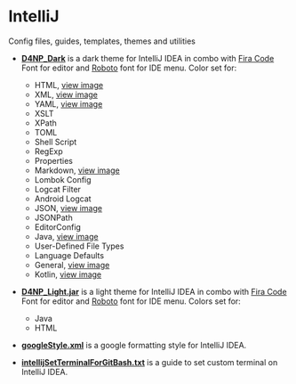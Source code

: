 # IntelliJ
Config files, guides, templates, themes and utilities

- [**D4NP_Dark**](https://github.com/danielPoloWork/IntelliJ/blob/master/D4NP_Dark.jar) is a dark theme for IntelliJ IDEA in combo with [Fira Code](https://github.com/tonsky/FiraCode) Font for editor and [Roboto](https://fonts.google.com/specimen/Roboto) font for IDE menu. Color set for:
  - HTML, [view image](images/dark/html.png)
  - XML, [view image](images/dark/xml.png)
  - YAML, [view image](images/dark/yaml.png)
  - XSLT
  - XPath
  - TOML
  - Shell Script
  - RegExp
  - Properties
  - Markdown, [view image](images/dark/markdown.png)
  - Lombok Config
  - Logcat Filter
  - Android Logcat
  - JSON, [view image](images/dark/json.png)
  - JSONPath
  - EditorConfig
  - Java, [view image](images/dark/java.png)
  - User-Defined File Types
  - Language Defaults
  - General, [view image](images/dark/general.png)
  - Kotlin, [view image](images/dark/kotlin.png)
  
- [**D4NP_Light.jar**](https://github.com/danielPoloWork/IntelliJ/blob/master/D4NP_Light.jar) is a light theme for IntelliJ IDEA in combo with [Fira Code](https://github.com/tonsky/FiraCode) Font for editor and [Roboto](https://fonts.google.com/specimen/Roboto) font for IDE menu. Colors set for:
  - Java
  - HTML
  
- [**googleStyle.xml**](https://github.com/danielPoloWork/IntelliJ/blob/master/googleStyle.xml) is a google formatting style for IntelliJ IDEA. 

- [**intellijSetTerminalForGitBash.txt**](https://github.com/danielPoloWork/IntelliJ/blob/master/intellijSetTerminalForGitBash.txt) is a guide to set custom terminal on IntelliJ IDEA.
